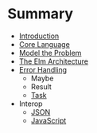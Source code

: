 # Summary

* [Introduction](README.md)
* [Core Language](core_language.md)
* [Model the Problem](model_the_problem.md)
* [The Elm Architecture](architecture.md)
* [Error Handling](error_handling.md)
   * Maybe
   * Result
   * [Task](task.md)
* Interop
   * [JSON](json.md)
   * [JavaScript](javascript.md)

